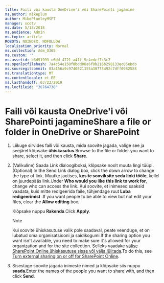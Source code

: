 ```yaml
---
title: Faili või kausta OneDrive'i või SharePointi jagamine
ms.author: mikeplum
author: MikePlumleyMSFT
manager: scotv
ms.date: 5/18/2018
ms.audience: Admin
ms.topic: article
ROBOTS: NOINDEX, NOFOLLOW
localization_priority: Normal
ms.collection: Adm_O365
ms.custom: ''
ms.assetid: b6d51993-c6dd-4721-a41f-5c4edcf7c3c7
ms.openlocfilehash: 7a4c54e158f0bdd08e6f0b216b298133ec05ebdb
ms.sourcegitcommit: 03a156a9c9740521155a30775492c7dff0982588
ms.translationtype: MT
ms.contentlocale: et-EE
ms.lasthandoff: 03/22/2019
ms.locfileid: "30764738"
---
```

# <a name="share-a-file-or-folder-in-onedrive-or-sharepoint"></a><span data-ttu-id="67ee1-102">Faili või kausta OneDrive'i või SharePointi jagamine</span><span class="sxs-lookup"><span data-stu-id="67ee1-102">Share a file or folder in OneDrive or SharePoint</span></span>

1. <span data-ttu-id="67ee1-103">Liikuge sirvides faili või kausta, mida soovite jagada, valige see ja seejärel klõpsake **ühiskasutus**.</span><span class="sxs-lookup"><span data-stu-id="67ee1-103">Browse to the file or folder you want to share, select it, and then click **Share**.</span></span>
    
2. <span data-ttu-id="67ee1-104">(Valikuline) Saada Link dialoogiboksi, klõpsake noolt muuta lingi tüüpi.</span><span class="sxs-lookup"><span data-stu-id="67ee1-104">(Optional) In the Send Link dialog box, click the down arrow to change the type of link.</span></span> <span data-ttu-id="67ee1-105">Muutke jaotises, **kes te sooviksite seda linki tööle**, kellel on juurdepääs link.</span><span class="sxs-lookup"><span data-stu-id="67ee1-105">Under **Who would you like this link to work for**, change who can access the link.</span></span> <span data-ttu-id="67ee1-106">Kui soovite, et inimesed saaksid vaadata, kuid mitte redigeerida faile, tühjendage ruut **Luba redigeerimist** .</span><span class="sxs-lookup"><span data-stu-id="67ee1-106">If you want people to be able to view but not edit your files, clear the **Allow editing** box.</span></span> 
    
    <span data-ttu-id="67ee1-107">Klõpsake nuppu **Rakenda**.</span><span class="sxs-lookup"><span data-stu-id="67ee1-107">Click **Apply**.</span></span>
    
    > [!NOTE]
    > <span data-ttu-id="67ee1-108">Kui soovite ühiskasutuse valik pole saadaval, peate veenduge, et on lubatud oma organisatsiooni ja saidikogumi.</span><span class="sxs-lookup"><span data-stu-id="67ee1-108">If the sharing option you want isn't available, you need to make sure it's allowed for your organization and for the site collection.</span></span> <span data-ttu-id="67ee1-109">Selleks vaadake [välise SharePoint Online ühiskasutuse sisse või välja lülitada](https://go.microsoft.com/fwlink/?linkid=866426).</span><span class="sxs-lookup"><span data-stu-id="67ee1-109">To do this, see [Turn external sharing on or off for SharePoint Online](https://go.microsoft.com/fwlink/?linkid=866426).</span></span> 
  
3. <span data-ttu-id="67ee1-110">Sisestage soovite jagada inimeste nimed ja klõpsake siis nuppu **saada**.</span><span class="sxs-lookup"><span data-stu-id="67ee1-110">Enter the names of the people you want to share with, and then click **Send**.</span></span>
    

